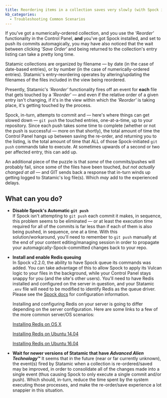 ```yaml
---
title: Reordering items in a collection saves very slowly (with Spock installed)
kb_categories:
  - Troubleshooting Common Scenarios
---
```

If you've got a numerically-ordered collection, and you use the *'Reorder'* functionality in the Control Panel, **and** you've got Spock installed, and set to push its commits automagically, you may have also noticed that the wait between clicking *'Save Order'* and being returned to the collection's entry listing can take a pretty long time. 

Statamic collections are organized by filename — by date (in the case of date-based entries), or by number (in the case of numerically-ordered entries). Statamic's entry-reordering operates by altering/updating the filenames of the files included in the view being reordered. 

Presently, Statamic's *'Reorder'* functionality fires off an event for **each** file that gets touched by a *'Reorder'* — and even if the relative order of a given entry isn't changing, if it's in the view within which the *'Reorder'* is taking place, it's getting touched by the process.

Spock, in-turn, attempts to commit and — here's where things can get slowed down — `git push` the touched entries, one-at-a-time, up to your repository. Since each push takes some time to complete (whether or not the push is successful — more on that shortly), the total amount of time the Control Panel hangs up between saving the re-order, and returning you to the listing, is the total amount of time that ALL of those Spock-initiated `git push` commands take to execute. At sometimes upwards of a second or two per affected entry, this can add up.

An additional piece of the puzzle is that *some* of the commits/pushes will probably fail, since some of the files have been touched, *but not actually changed at all* — and GIT sends back a response that in-turn winds up getting logged to Statamic's log file(s). Which *may* add to the experienced delays.

## What can you do?

- **Disable Spock's Automatic `git push`**  
  If Spock isn't attempting to `git push` each commit it makes, in sequence, this problem seems to be eliminated — or at least the execution time required for all of the commits is far less than if each of them is also being pushed, in sequence, one at a time. With this solution/workaround, you'll need to remember to `git push` manually at the end of your content editing/managing session in order to propagate your automagically-Spock-committed changes back to your repo.

- **Install and enable Redis queuing**  
  In Spock v2.2.0, the ability to have Spock queue its commands was added. You can take advantage of this to allow Spock to apply its Vulcan logic to your files in the background, while your Control Panel stays snappy for you (and the site's other users). You'll need to have Redis installed and configured on the server in question, and your Statamic `.env` file will need to be modified to identify Redis as the queue driver. Please see the [Spock docs](https://statamic.com/marketplace/addons/spock/docs#queueing-commands) for configuration information.
  
  Installing and configuring Redis on your server is going to differ depending on the server configuration. Here are some links to a few of the more common server/OS scenarios:
  
  [Installing Redis on OS X](https://medium.com/@petehouston/install-and-config-redis-on-mac-os-x-via-homebrew-eb8df9a4f298)
  
  [Installing Redis on Ubuntu 14.04](https://hostpresto.com/community/tutorials/how-to-install-and-configure-redis-on-ubuntu-14-04/)
  
  [Installing Redis on Ubuntu 16.04](https://www.digitalocean.com/community/tutorials/how-to-install-and-configure-redis-on-ubuntu-16-04)
 
 - **Wait for newer versions of Statamic that have *Advanced Alien Technology*™**
   It seems that in the future (near or far currently unknown), the event(s) fired by Statamic when a collection is re-ordered/saved may be improved, in order to consolidate all of the changes made into a single event (thus causing Spock to only execute a single commit and/or push). Which should, in-turn, reduce the time spent by the system executing those processes, and make the re-order/save experience a lot snappier in this situation. 
